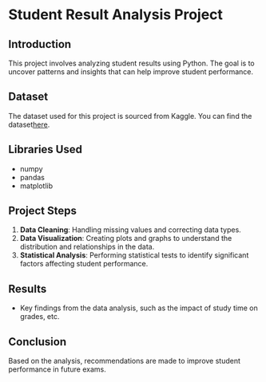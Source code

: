 # Student Result Analysis Project

## Introduction
This project involves analyzing student results using Python. The goal is to uncover patterns and insights that can help improve student performance.

## Dataset
The dataset used for this project is sourced from Kaggle. You can find the dataset[here](https://www.kaggle.com/datasets/desalegngeb/students-exam-scores/data?select=Expanded_data_with_more_features.csv).

## Libraries Used
- numpy
- pandas
- matplotlib

## Project Steps
1. **Data Cleaning**: Handling missing values and correcting data types.
2. **Data Visualization**: Creating plots and graphs to understand the distribution and relationships in the data.
3. **Statistical Analysis**: Performing statistical tests to identify significant factors affecting student performance.

## Results
- Key findings from the data analysis, such as the impact of study time on grades, etc.

## Conclusion
Based on the analysis, recommendations are made to improve student performance in future exams.

